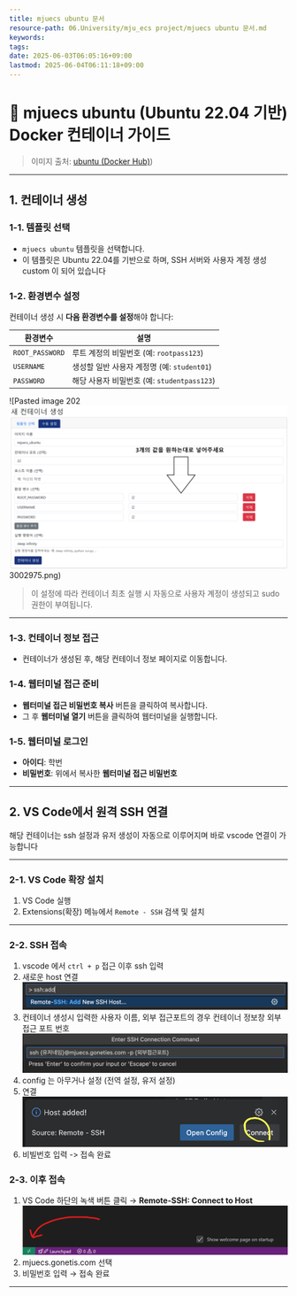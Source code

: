 ```yaml
---
title: mjuecs ubuntu 문서
resource-path: 06.University/mju_ecs project/mjuecs ubuntu 문서.md
keywords:
tags:
date: 2025-06-03T06:05:16+09:00
lastmod: 2025-06-04T06:11:18+09:00
---
```

# 🐧 mjuecs ubuntu (Ubuntu 22.04 기반) Docker 컨테이너 가이드

> 이미지 출처: [ubuntu (Docker Hub)](Docker%20Hub))

---

## 1. 컨테이너 생성

### 1-1. 템플릿 선택

- `mjuecs ubuntu` 템플릿을 선택합니다.
- 이 템플릿은 Ubuntu 22.04를 기반으로 하며, SSH 서버와 사용자 계정 생성 custom 이 되어 있습니다
### 1-2. 환경변수 설정

컨테이너 생성 시 **다음 환경변수를 설정**해야 합니다:

|환경변수|설명|
|---|---|
|`ROOT_PASSWORD`|루트 계정의 비밀번호 (예: `rootpass123`)|
|`USERNAME`|생성할 일반 사용자 계정명 (예: `student01`)|
|`PASSWORD`|해당 사용자 비밀번호 (예: `studentpass123`)|
![Pasted image 202![](../../08.media/20250523002975.png)3002975.png)

> 이 설정에 따라 컨테이너 최초 실행 시 자동으로 사용자 계정이 생성되고 sudo 권한이 부여됩니다.

---

### 1-3. 컨테이너 정보 접근
- 컨테이너가 생성된 후, 해당 컨테이너 정보 페이지로 이동합니다.
### 1-4. 웹터미널 접근 준비
- **웹터미널 접근 비밀번호 복사** 버튼을 클릭하여 복사합니다.
- 그 후 **웹터미널 열기** 버튼을 클릭하여 웹터미널을 실행합니다.
### 1-5. 웹터미널 로그인
- **아이디**: 학번
- **비밀번호**: 위에서 복사한 **웹터미널 접근 비밀번호**

---

## 2. VS Code에서 원격 SSH 연결

해당 컨테이너는 ssh 설정과 유저 생성이 자동으로 이루어지며 바로 vscode 연결이 가능합니다

---

### 2-1. VS Code 확장 설치
1. VS Code 실행
2. Extensions(확장) 메뉴에서 `Remote - SSH` 검색 및 설치
---

### 2-2. SSH 접속

1. vscode 에서 `ctrl + p` 접근 이후 ssh 입력
2. 새로운 host 연결![Pasted image 20250523105725](../../08.media/20250523105725.png)
3. 컨테이너 생성시 입력한 사용자 이름, 외부 접근포트의 경우 컨테이너 정보창 외부 접근 포트 번호
   ![Pasted image 20250523105879](../../08.media/20250523105879.png)
4. config 는 아무거나 설정 (전역 설정, 유저 설정)
5. 연결 ![Pasted image 20250523110037](../../08.media/20250523110037.png)
 6. 비빌번호 입력 -> 접속 완료

### 2-3. 이후 접속
1. VS Code 하단의 녹색 버튼 클릭 → **Remote-SSH: Connect to Host**![Pasted image 20250523004373](../../08.media/20250523004373.png)
2. mjuecs.gonetis.com 선택
3. 비밀번호 입력 → 접속 완료
    
---



